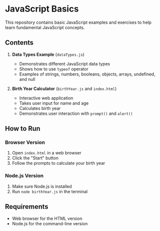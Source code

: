 # JavaScript Basics

This repository contains basic JavaScript examples and exercises to help learn fundamental JavaScript concepts.

## Contents

1. **Data Types Example** (`dataTypes.js`)
   - Demonstrates different JavaScript data types
   - Shows how to use `typeof` operator
   - Examples of strings, numbers, booleans, objects, arrays, undefined, and null

2. **Birth Year Calculator** (`birthYear.js` and `index.html`)
   - Interactive web application
   - Takes user input for name and age
   - Calculates birth year
   - Demonstrates user interaction with `prompt()` and `alert()`

## How to Run

### Browser Version
1. Open `index.html` in a web browser
2. Click the "Start" button
3. Follow the prompts to calculate your birth year

### Node.js Version
1. Make sure Node.js is installed
2. Run `node birthYear.js` in the terminal

## Requirements
- Web browser for the HTML version
- Node.js for the command-line version 